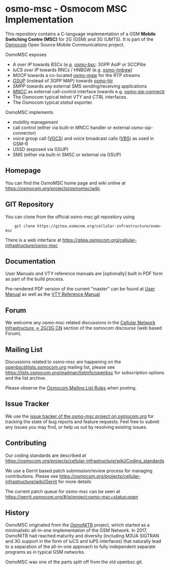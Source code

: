 osmo-msc - Osmocom MSC Implementation
=====================================

This repository contains a C-language implementation of a GSM **Mobile Switching
Centre (MSC)** for 2G (GSM) and 3G (UMTS).  It is part of the
[Osmocom](https://osmocom.org/) Open Source Mobile Communications
project.

OsmoMSC exposes

 * *A over IP* towards BSCs (e.g. [osmo-bsc](https://osmocom.org/projects/osmobsc/wiki): 3GPP AoIP or SCCPlite
 * *IuCS over IP* towards RNCs / HNBGW (e.g. [osmo-hnbgw](https://osmocom.org/projects/osmohnbgw/wiki))
 * *MGCP* towards a co-located [osmo-mgw](https://osmocom.org/projects/osmo-mgw/wiki) for the RTP streams
 * *[GSUP](https://osmocom.org/projects/cellular-infrastructure/wiki/GSUP)* (instead of 3GPP MAP) towards [osmo-hlr](https://osmocom.org/projects/osmo-hlr/wiki)
 * *SMPP* towards any external SMS sending/receiving applications
 * *[MNCC](https://osmocom.org/projects/osmomsc/wiki/MNCC)* as external call-control interface towards e.g.
   [osmo-sip-connectr](https://osmocom.org/projects/osmo-sip-conector/wiki)
 * The Osmocom typical telnet *VTY* and *CTRL* interfaces.
 * The Osmocom typical *statsd* exporter.

OsmoMSC implements

 * mobility management
 * call control (either via built-in MNCC handler or external osmo-sip-connector)
 * voice group call ([VGCS](https://osmocom.org/projects/cellular-infrastructure/wiki/Voice_Group_Call)) and
   voice broadcast calls ([VBS](https://osmocom.org/projects/cellular-infrastructure/wiki/Voice_Broadcast_Call)) as used in GSM-R
 * USSD (exposed via GSUP)
 * SMS (either via built-in SMSC or external via GSUP)

Homepage
--------

You can find the OsmoMSC home page and wiki online at
<https://osmocom.org/projects/osmomsc/wiki>.


GIT Repository
--------------

You can clone from the official osmo-msc.git repository using

        git clone https://gitea.osmocom.org/cellular-infrastructure/osmo-msc

There is a web interface at <https://gitea.osmocom.org/cellular-infrastructure/osmo-msc>


Documentation
-------------

User Manuals and VTY reference manuals are [optionally] built in PDF form
as part of the build process.

Pre-rendered PDF version of the current "master" can be found at
[User Manual](https://ftp.osmocom.org/docs/latest/osmomsc-usermanual.pdf)
as well as the [VTY Reference Manual](https://ftp.osmocom.org/docs/latest/osmomsc-vty-reference.pdf)


Forum
-----

We welcome any osmo-msc related discussions in the
[Cellular Network Infrastructure -> 2G/3G CN](https://discourse.osmocom.org/c/cni/2g-3g-cn)
section of the osmocom discourse (web based Forum).


Mailing List
------------

Discussions related to osmo-msc are happening on the
openbsc@lists.osmocom.org mailing list, please see
<https://lists.osmocom.org/mailman/listinfo/openbsc> for subscription
options and the list archive.

Please observe the [Osmocom Mailing List
Rules](https://osmocom.org/projects/cellular-infrastructure/wiki/Mailing_List_Rules)
when posting.

Issue Tracker
-------------

We use the [issue tracker of the osmo-msc project on osmocom.org](https://osmocom.org/projects/osmomsc/issues) for
tracking the state of bug reports and feature requests.  Feel free to submit any issues you may find, or help
us out by resolving existing issues.


Contributing
------------

Our coding standards are described at
<https://osmocom.org/projects/cellular-infrastructure/wiki/Coding_standards>

We use a Gerrit based patch submission/review process for managing
contributions.  Please see
<https://osmocom.org/projects/cellular-infrastructure/wiki/Gerrit> for
more details

The current patch queue for osmo-msc can be seen at
<https://gerrit.osmocom.org/#/q/project:osmo-msc+status:open>


History
-------

OsmoMSC originated from the [OsmoNITB](https://osmocom.org/projects/osmonitb/wiki/OsmoNITB)
project, which started as a minimalistic all-in-one implementation of the GSM Network. In 2017, OsmoNITB had
reached maturity and diversity (including M3UA SIGTRAN and 3G support in the form of IuCS and IuPS interfaces)
that naturally lead to a separation of the all-in-one approach to fully independent separate programs as in
typical GSM networks.

OsmoMSC was one of the parts split off from the old openbsc.git.

